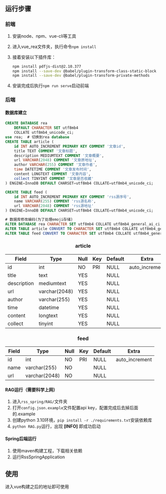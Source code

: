 ## 运行步骤

### 前端

1. 安装node、npm、vue-cli等工具

2. 进入vue_rea文件夹，执行命令`npm install`

3. 接着安装以下插件库：
   ```bash
   npm install pdfjs-dist@2.10.377
   npm install --save-dev @babel/plugin-transform-class-static-block
   npm install --save-dev @babel/plugin-transform-private-methods
   ```

4. 安装完成后执行`npm run serve`启动前端



### 后端

#### 数据库建立

```sql
CREATE DATABASE rea
    DEFAULT CHARACTER SET utf8mb4
    COLLATE utf8mb4_unicode_ci;
use rea;  # 切换到rea database
CREATE TABLE article (
    id INT AUTO_INCREMENT PRIMARY KEY COMMENT '文章id',
    title TEXT COMMENT '文章标题',
    description MEDIUMTEXT COMMENT '文章概要',
	url VARCHAR(2048) COMMENT '文章原地址',
    author VARCHAR(255) COMMENT '文章作者',
    time DATETIME COMMENT '文章发布时间',
    content LONGTEXT COMMENT '文章内容',
    collect TINYINT COMMENT '文章是否收藏'
) ENGINE=InnoDB DEFAULT CHARSET=utf8mb4 COLLATE=utf8mb4_unicode_ci;

CREATE TABLE feed (
    id INT AUTO_INCREMENT PRIMARY KEY COMMENT 'rss源序号',
	name VARCHAR(255) COMMENT 'rss源名称',
    url VARCHAR(2048) COMMENT 'rss源地址'
) ENGINE=InnoDB DEFAULT CHARSET=utf8mb4 COLLATE=utf8mb4_unicode_ci;

# 数据库修改编码(为了处理emoji存储)
ALTER DATABASE rea CHARACTER SET utf8mb4 COLLATE utf8mb4_general_ai_ci;
ALTER TABLE article CONVERT TO CHARACTER SET utf8mb4 COLLATE utf8mb4_general_ai_ci;
ALTER TABLE feed CONVERT TO CHARACTER SET utf8mb4 COLLATE utf8mb4_general_ai_ci;
```

<h3 style="text-align: center;">
  article
</h3>

| Field       | Type          | Null | Key  | Default | Extra          |
| ----------- | ------------- | ---- | ---- | ------- | -------------- |
| id          | int           | NO   | PRI  | NULL    | auto_increment |
| title       | text          | YES  |      | NULL    |                |
| description | mediumtext    | YES  |      | NULL    |                |
| url         | varchar(2048) | YES  |      | NULL    |                |
| author      | varchar(255)  | YES  |      | NULL    |                |
| time        | datetime      | YES  |      | NULL    |                |
| content     | longtext      | YES  |      | NULL    |                |
| collect     | tinyint       | YES  |      | NULL    |                |

<h3 style="text-align: center;">
  feed
</h3>

| Field | Type          | Null | Key  | Default | Extra          |
| ----- | ------------- | ---- | ---- | ------- | -------------- |
| id    | int           | NO   | PRI  | NULL    | auto_increment |
| name  | varchar(255)  | NO   |      | NULL    |                |
| url   | varchar(2048) | NO   |      | NULL    |                |

#### RAG运行（需要科学上网）

1. 进入`rss_spring/RAG/`文件夹
2. 打开`config.json.example`文件配置api key，配置完成后去掉后面的.example
3. 创建python 3.10环境，`pip install -r ./requirements.txt`安装依赖库
4. `python RAG.py`运行，出现 **[INFO]** 即成功启动



#### Spring后端运行

1. 使用maven构建工程，下载相关依赖
2. 运行RssSpringApplication



## 使用

进入vue构建之后的地址即可使用